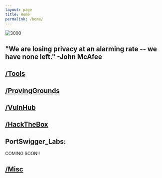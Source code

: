 ```yaml
---
layout: page
title: Home
permalink: /home/
---
```


![3000](https://user-images.githubusercontent.com/66635295/166967115-655ca6c6-6610-4532-9a29-84f95b6dbce3.png)


"We are losing privacy at an alarming rate -- we have none left." -John McAfee
--


## [/Tools](https://isaac-ken.github.io/posts/Tools/)

## [/ProvingGrounds](https://isaac-ken.github.io/posts/ProvingGrounds/) 

## [/VulnHub](https://isaac-ken.github.io/posts/VulnHub/)     


## [/HackTheBox](https://isaac-ken.github.io/posts/hackthebox/) 


## **PortSwigger_Labs:**  

COMING SOON!!
     
## [/Misc](https://isaac-ken.github.io/posts/BlogPosts/)     
